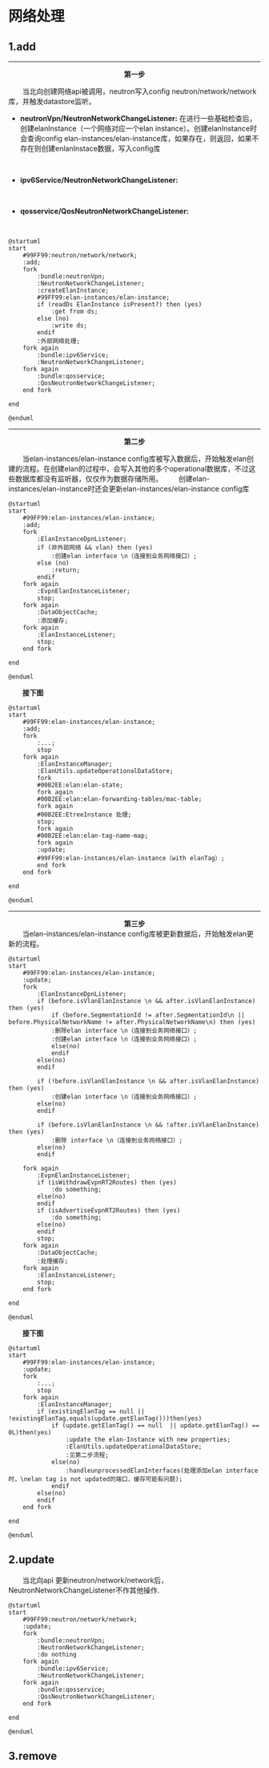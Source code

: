 # 网络处理

## 1.add

***
<strong><center> **第一步** </center></strong>

&emsp;&emsp;当北向创建网络api被调用，neutron写入config neutron/network/network库，并触发datastore监听。

* **neutronVpn/NeutronNetworkChangeListener:** 在进行一些基础检查后，创建elanInstance（一个网络对应一个elan instance）。创建elanInstance时会查询config elan-instances/elan-instance库，如果存在，则返回，如果不存在则创建enlanInstace数据，写入config库
  
<br/>  

* **ipv6Service/NeutronNetworkChangeListener:**
 
<br/>
  
* **qosservice/QosNeutronNetworkChangeListener:**
  
<br/>

```plantuml
@startuml
start
    #99FF99:neutron/network/network;
    :add; 
    fork
        :bundle:neutronVpn; 
        :NeutronNetworkChangeListener;
        :createElanInstance;
        #99FF99:elan-instances/elan-instance;
        if (readDs ElanInstance isPresent?) then (yes)
            :get from ds; 
        else (no)
            :write ds;
        endif
        :外部网络处理; 
    fork again
        :bundle:ipv6Service;
        :NeutronNetworkChangeListener;
    fork again
        :bundle:qosservice;
        :QosNeutronNetworkChangeListener;
    end fork
    
end

@enduml

```

***

<strong><center> **第二步** </center></strong>

&emsp;&emsp;当elan-instances/elan-instance config库被写入数据后，开始触发elan创建的流程。在创建elan的过程中，会写入其他的多个operational数据库，不过这些数据库都没有监听器，仅仅作为数据存储所用。
&emsp;&emsp;创建elan-instances/elan-instance时还会更新elan-instances/elan-instance config库

```plantuml
@startuml
start
    #99FF99:elan-instances/elan-instance;
    :add; 
    fork
        :ElanInstanceDpnListener; 
        if (非外部网络 && vlan) then (yes)
            :创建elan interface \n（连接到业务网络接口）; 
        else (no)
            :return;
        endif
    fork again
        :EvpnElanInstanceListener;
        stop;
    fork again
        :DataObjectCache;
        :添加缓存;
    fork again
        :ElanInstanceListener;
        stop;  
    end fork
    
end

@enduml

```

&emsp;&emsp;**接下图**

```plantuml
@startuml
start
    #99FF99:elan-instances/elan-instance;
    :add; 
    fork
        :...;
        stop  
    fork again
        :ElanInstanceManager;
        :ElanUtils.updateOperationalDataStore;
        fork
        #00B2EE:elan:elan-state;
        fork again
        #00B2EE:elan:elan-forwarding-tables/mac-table;
        fork again
        #00B2EE:EtreeInstance 处理;
        stop;
        fork again
        #00B2EE:elan:elan-tag-name-map;
        fork again
        :update;
        #99FF99:elan-instances/elan-instance（with elanTag）; 
        end fork     
    end fork
   
end

@enduml

```


***
<strong><center> **第三步** </center></strong>
&emsp;&emsp;当elan-instances/elan-instance config库被更新数据后，开始触发elan更新的流程。
```plantuml
@startuml
start
    #99FF99:elan-instances/elan-instance;
    :update; 
    fork
        :ElanInstanceDpnListener; 
        if (before.isVlanElanInstance \n && after.isVlanElanInstance) then (yes)
            if (before.SegmentationId != after.SegmentationId\n || before.PhysicalNetworkName != after.PhysicalNetworkName\n) then (yes)    
            :删除elan interface \n（连接到业务网络接口）; 
            :创建elan interface \n（连接到业务网络接口）;
            else(no) 
            endif 
        else(no) 
        endif

        if (!before.isVlanElanInstance \n && after.isVlanElanInstance) then (yes)
            :创建elan interface \n（连接到业务网络接口）;
        else(no) 
        endif

        if (before.isVlanElanInstance \n && !after.isVlanElanInstance) then (yes)
            :删除 interface \n（连接到业务网络接口）;
        else(no) 
        endif

    fork again
        :EvpnElanInstanceListener;
        if (isWithdrawEvpnRT2Routes) then (yes)
            :do something;
        else(no)
        endif
        if (isAdvertiseEvpnRT2Routes) then (yes)
            :do something;
        else(no)
        endif
        stop;
    fork again
        :DataObjectCache;
        :处理缓存;
    fork again
        :ElanInstanceListener;
        stop;  
    end fork
    
end

@enduml

```

&emsp;&emsp;**接下图**

```plantuml
@startuml
start
    #99FF99:elan-instances/elan-instance;
    :update; 
    fork
        :...;
        stop  
    fork again
        :ElanInstanceManager;
        if (existingElanTag == null || !existingElanTag.equals(update.getElanTag()))then(yes)
            if (update.getElanTag() == null  || update.getElanTag() == 0L)then(yes)
                :update the elan-Instance with new properties;
                :ElanUtils.updateOperationalDataStore;
                :见第二步流程;
            else(no)
                :handleunprocessedElanInterfaces(处理添加elan interface时，\nelan tag is not updated的端口，缓存可能有问题);
            endif
        else(no)
        endif
    end fork
   
end

@enduml

```


## 2.update

&emsp;&emsp;当北向api 更新neutron/network/network后，NeutronNetworkChangeListener不作其他操作.

```plantuml
@startuml
start
    #99FF99:neutron/network/network;
    :update; 
    fork
        :bundle:neutronVpn; 
        :NeutronNetworkChangeListener;
        :do nothing
    fork again
        :bundle:ipv6Service;
        :NeutronNetworkChangeListener;
    fork again
        :bundle:qosservice;
        :QosNeutronNetworkChangeListener;
    end fork
    
end

@enduml

```


## 3.remove
